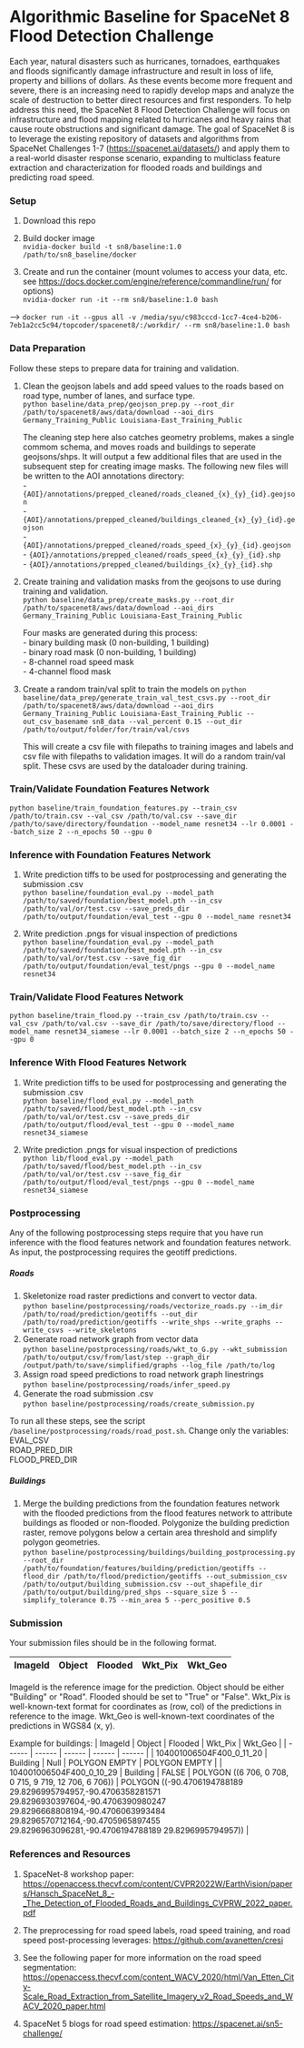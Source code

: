 # Algorithmic Baseline for SpaceNet 8 Flood Detection Challenge 


Each year, natural disasters such as hurricanes, tornadoes, earthquakes and floods significantly damage infrastructure and result in loss of life, property and billions of dollars. As these events become more frequent and severe, there is an increasing need to rapidly develop maps and analyze the scale of destruction to better direct resources and first responders. To help address this need, the SpaceNet 8 Flood Detection Challenge will focus on infrastructure and flood mapping related to hurricanes and heavy rains that cause route obstructions and significant damage. The goal of SpaceNet 8 is to leverage the existing repository of datasets and algorithms from SpaceNet Challenges 1-7 (https://spacenet.ai/datasets/) and apply them to a real-world disaster response scenario, expanding to multiclass feature extraction and characterization for flooded roads and buildings and predicting road speed. 


### Setup
1. Download this repo  

2. Build docker image  
`nvidia-docker build -t sn8/baseline:1.0 /path/to/sn8_baseline/docker`

3. Create and run the container (mount volumes to access your data, etc. see https://docs.docker.com/engine/reference/commandline/run/ for options)  
`nvidia-docker run -it --rm sn8/baseline:1.0 bash`

--> `docker run -it --gpus all -v /media/syu/c983cccd-1cc7-4ce4-b206-7eb1a2cc5c94/topcoder/spacenet8/:/workdir/ --rm sn8/baseline:1.0 bash`


### Data Preparation
Follow these steps to prepare data for training and validation. 

1. Clean the geojson labels and add speed values to the roads based on road type, number of lanes, and surface type.  
`python baseline/data_prep/geojson_prep.py --root_dir /path/to/spacenet8/aws/data/download --aoi_dirs Germany_Training_Public Louisiana-East_Training_Public`


    The cleaning step here also catches geometry problems, makes a single commom schema, and moves roads and buildings to seperate geojsons/shps. It will output a few additional files that are used in the subsequent step for creating image masks. The following new files will be written to the AOI annotations directory:  
        - `{AOI}/annotations/prepped_cleaned/roads_cleaned_{x}_{y}_{id}.geojson`  
        - `{AOI}/annotations/prepped_cleaned/buildings_cleaned_{x}_{y}_{id}.geojson`  
        - `{AOI}/annotations/prepped_cleaned/roads_speed_{x}_{y}_{id}.geojson`  
        - `{AOI}/annotations/prepped_cleaned/roads_speed_{x}_{y}_{id}.shp`  
        - `{AOI}/annotations/prepped_cleaned/buildings_{x}_{y}_{id}.shp`  

2. Create training and validation masks from the geojsons to use during training and validation.  
`python baseline/data_prep/create_masks.py --root_dir /path/to/spacenet8/aws/data/download --aoi_dirs Germany_Training_Public Louisiana-East_Training_Public`

    Four masks are generated during this process:  
        - binary building mask (0 non-building, 1 building)  
        - binary road mask (0 non-building, 1 building)  
        - 8-channel road speed mask  
        - 4-channel flood mask  

3. Create a random train/val split to train the models on
`python baseline/data_prep/generate_train_val_test_csvs.py --root_dir /path/to/spacenet8/aws/data/download --aoi_dirs Germany_Training_Public Louisiana-East_Training_Public --out_csv_basename sn8_data --val_percent 0.15 --out_dir /path/to/output/folder/for/train/val/csvs`

    This will create a csv file with filepaths to training images and labels and csv file with filepaths to validation images. It will do a random train/val split. These csvs are used by the dataloader during training. 

### Train/Validate Foundation Features Network  
`python baseline/train_foundation_features.py --train_csv /path/to/train.csv --val_csv /path/to/val.csv --save_dir /path/to/save/directory/foundation --model_name resnet34 --lr 0.0001 --batch_size 2 --n_epochs 50 --gpu 0`

### Inference with Foundation Features Network  
1. Write prediction tiffs to be used for postprocessing and generating the submission .csv  
`python baseline/foundation_eval.py --model_path /path/to/saved/foundation/best_model.pth --in_csv /path/to/val/or/test.csv --save_preds_dir /path/to/output/foundation/eval_test --gpu 0 --model_name resnet34`  

2. Write prediction .pngs for visual inspection of predictions  
`python baseline/foundation_eval.py --model_path /path/to/saved/foundation/best_model.pth --in_csv /path/to/val/or/test.csv --save_fig_dir /path/to/output/foundation/eval_test/pngs --gpu 0 --model_name resnet34`  

### Train/Validate Flood Features Network  
`python baseline/train_flood.py --train_csv /path/to/train.csv --val_csv /path/to/val.csv --save_dir /path/to/save/directory/flood --model_name resnet34_siamese --lr 0.0001 --batch_size 2 --n_epochs 50 --gpu 0`  

### Inference With Flood Features Network
1. Write prediction tiffs to be used for postprocessing and generating the submission .csv  
    `python baseline/flood_eval.py --model_path /path/to/saved/flood/best_model.pth --in_csv /path/to/val/or/test.csv --save_preds_dir /path/to/output/flood/eval_test --gpu 0 --model_name resnet34_siamese`    

2. Write prediction .pngs for visual inspection of predictions  
    `python lib/flood_eval.py --model_path /path/to/saved/flood/best_model.pth --in_csv /path/to/val/or/test.csv --save_fig_dir /path/to/output/flood/eval_test/pngs --gpu 0 --model_name resnet34_siamese`    

### Postprocessing
Any of the following postprocessing steps require that you have run inference with the flood features network and foundation features network. As input, the postprocessing requires the geotiff predictions.  

##### Roads
1. Skeletonize road raster predictions and convert to vector data.  
    `python baseline/postprocessing/roads/vectorize_roads.py --im_dir /path/to/road/prediction/geotiffs --out_dir /path/to/road/prediction/geotiffs --write_shps --write_graphs --write_csvs --write_skeletons`
2. Generate road network graph from vector data  
    `python baseline/postprocessing/roads/wkt_to_G.py --wkt_submission /path/to/output/csv/from/last/step --graph_dir /output/path/to/save/simplified/graphs --log_file /path/to/log`
3. Assign road speed predictions to road network graph linestrings  
    `python baseline/postprocessing/roads/infer_speed.py `
4. Generate the road submission .csv  
    `python baseline/postprocessing/roads/create_submission.py`

To run all these steps, see the script `/baseline/postprocessing/roads/road_post.sh`. Change only the variables:  
    EVAL_CSV  
    ROAD_PRED_DIR  
    FLOOD_PRED_DIR  

##### Buildings
1. Merge the building predictions from the foundation features network with the flooded predictions from the flood features network to attribute buildings as flooded or non-flooded. Polygonize the building prediction raster, remove polygons below a certain area threshold and simplify polygon geometries.  
    `python baseline/postprocessing/buildings/building_postprocessing.py --root_dir /path/to/foundation/features/building/prediction/geotiffs --flood_dir /path/to/flood/prediction/geotiffs --out_submission_csv /path/to/output/building_submission.csv --out_shapefile_dir /path/to/output/building/pred_shps --square_size 5 --simplify_tolerance 0.75 --min_area 5 --perc_positive 0.5`

### Submission
Your submission files should be in the following format.

| ImageId | Object | Flooded | Wkt_Pix | Wkt_Geo |
| ------ | ------ | ------ | ------ | ------ |

ImageId is the reference image for the prediction. Object should be either "Building" or "Road". Flooded should be set to "True" or "False". Wkt_Pix is well-known-text format for coordinates as (row, col) of the predictions in reference to the image. Wkt_Geo is well-known-text coordinates of the predictions in WGS84 (x, y). 

Example for buildings: 
| ImageId | Object | Flooded | Wkt_Pix | Wkt_Geo |
| ------ | ------ | ------ | ------ | ------ |
| 104001006504F400_0_11_20 | Building | Null | POLYGON EMPTY | POLYGON EMPTY |
| 104001006504F400_0_10_29 | Building | FALSE | POLYGON ((6 706, 0 708, 0 715, 9 719, 12 706, 6 706)) | POLYGON ((-90.4706194788189 29.8296995794957,-90.4706358281571 29.8296930397604,-90.4706390980247 29.8296668808194,-90.4706063993484 29.8296570712164,-90.4705965897455 29.8296963096281,-90.4706194788189 29.8296995794957)) |  


### References and Resources
1. SpaceNet-8 workshop paper: https://openaccess.thecvf.com/content/CVPR2022W/EarthVision/papers/Hansch_SpaceNet_8_-_The_Detection_of_Flooded_Roads_and_Buildings_CVPRW_2022_paper.pdf

2. The preprocessing for road speed labels, road speed training, and road speed post-processing leverages: https://github.com/avanetten/cresi  

3. See the following paper for more information on the road speed segmentation: https://openaccess.thecvf.com/content_WACV_2020/html/Van_Etten_City-Scale_Road_Extraction_from_Satellite_Imagery_v2_Road_Speeds_and_WACV_2020_paper.html  

3. SpaceNet 5 blogs for road speed estimation: https://spacenet.ai/sn5-challenge/
